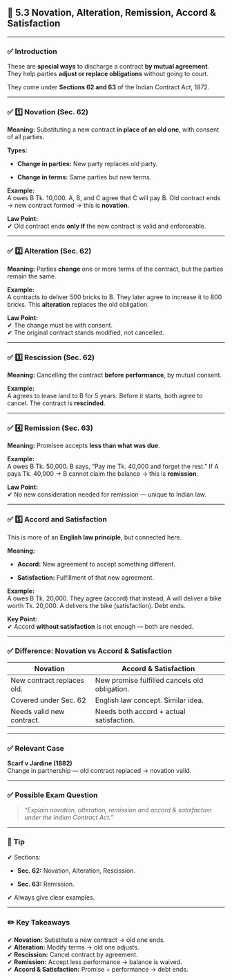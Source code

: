 
## 📑 **5.3 Novation, Alteration, Remission, Accord & Satisfaction**

---

### ✅ **Introduction**

These are **special ways** to discharge a contract **by mutual agreement**.  
They help parties **adjust or replace obligations** without going to court.

They come under **Sections 62 and 63** of the Indian Contract Act, 1872.

---

### ✅ **1️⃣ Novation (Sec. 62)**

**Meaning:** Substituting a new contract **in place of an old one**, with consent of all parties.

**Types:**

- **Change in parties:** New party replaces old party.
    
- **Change in terms:** Same parties but new terms.
    

**Example:**  
A owes B Tk. 10,000. A, B, and C agree that C will pay B. Old contract ends → new contract formed → this is **novation**.

**Law Point:**  
✔ Old contract ends **only if** the new contract is valid and enforceable.

---

### ✅ **2️⃣ Alteration (Sec. 62)**

**Meaning:** Parties **change** one or more terms of the contract, but the parties remain the same.

**Example:**  
A contracts to deliver 500 bricks to B. They later agree to increase it to 800 bricks. This **alteration** replaces the old obligation.

**Law Point:**  
✔ The change must be with consent.  
✔ The original contract stands modified, not cancelled.

---

### ✅ **3️⃣ Rescission (Sec. 62)**

**Meaning:** Cancelling the contract **before performance**, by mutual consent.

**Example:**  
A agrees to lease land to B for 5 years. Before it starts, both agree to cancel. The contract is **rescinded**.

---

### ✅ **4️⃣ Remission (Sec. 63)**

**Meaning:** Promisee accepts **less than what was due**.

**Example:**  
A owes B Tk. 50,000. B says, “Pay me Tk. 40,000 and forget the rest.” If A pays Tk. 40,000 → B cannot claim the balance → this is **remission**.

**Law Point:**  
✔ No new consideration needed for remission — unique to Indian law.

---

### ✅ **5️⃣ Accord and Satisfaction**

This is more of an **English law principle**, but connected here.

**Meaning:**

- **Accord:** New agreement to accept something different.
    
- **Satisfaction:** Fulfillment of that new agreement.
    

**Example:**  
A owes B Tk. 20,000. They agree (accord) that instead, A will deliver a bike worth Tk. 20,000. A delivers the bike (satisfaction). Debt ends.

**Key Point:**  
✔ Accord **without satisfaction** is not enough — both are needed.

---

### ✅ **Difference: Novation vs Accord & Satisfaction**

|**Novation**|**Accord & Satisfaction**|
|---|---|
|New contract replaces old.|New promise fulfilled cancels old obligation.|
|Covered under Sec. 62|English law concept. Similar idea.|
|Needs valid new contract.|Needs both accord + actual satisfaction.|

---

### ✅ **Relevant Case**

**Scarf v Jardine (1882)**  
Change in partnership — old contract replaced → novation valid.

---

### ✅ **Possible Exam Question**

> _“Explain novation, alteration, remission and accord & satisfaction under the Indian Contract Act.”_

---

### 📌 **Tip**

✔ Sections:

- **Sec. 62:** Novation, Alteration, Rescission.
    
- **Sec. 63:** Remission.
    

✔ Always give clear examples.

---

### ✏️ **Key Takeaways**

✔ **Novation:** Substitute a new contract → old one ends.  
✔ **Alteration:** Modify terms → old one adjusts.  
✔ **Rescission:** Cancel contract by agreement.  
✔ **Remission:** Accept less performance → balance is waived.  
✔ **Accord & Satisfaction:** Promise + performance → debt ends.
